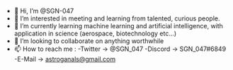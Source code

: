 - 👋 Hi, I’m @SGN-047
- 👀 I’m interested in meeting and learning from talented, curious people.
- 🌱 I’m currently learning machine learning and artificial intelligence, with application in science (aerospace, biotechnology etc...)
- 💞️ I’m looking to collaborate on anything worthwhile
- 📫 How to reach me :
            -Twitter -> @SGN_047
            -Discord -> SGN_047#6849
            -E-Mail  -> astroganals@gmail.com 

<!---
SGN-047/SGN-047 is a ✨ special ✨ repository because its `README.md` (this file) appears on your GitHub profile.
You can click the Preview link to take a look at your changes.
--->

